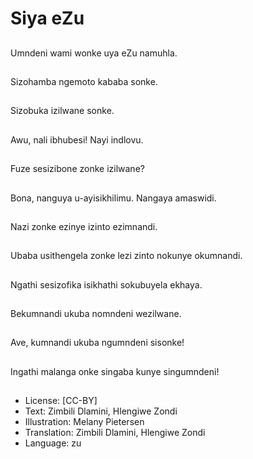 # Siya eZu

##
Umndeni wami wonke uya eZu namuhla.

##
Sizohamba ngemoto kababa sonke.

##
Sizobuka izilwane sonke.

##
Awu, nali ibhubesi! Nayi indlovu.

##
Fuze sesizibone zonke izilwane?

##
Bona, nanguya u-ayisikhilimu. Nangaya amaswidi.

##
Nazi zonke ezinye izinto ezimnandi.

##
Ubaba usithengela zonke lezi zinto nokunye okumnandi.

##
Ngathi sesizofika isikhathi sokubuyela ekhaya.

##
Bekumnandi ukuba nomndeni wezilwane.

##
Ave, kumnandi ukuba ngumndeni sisonke!

##
Ingathi malanga onke singaba kunye singumndeni!

##
* License: [CC-BY]
* Text: Zimbili Dlamini, Hlengiwe Zondi
* Illustration: Melany Pietersen
* Translation: Zimbili Dlamini, Hlengiwe Zondi
* Language: zu
